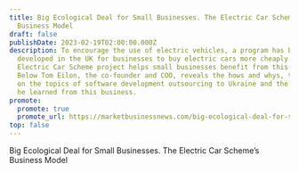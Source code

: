 ```yaml
---
title: Big Ecological Deal for Small Businesses. The Electric Car Scheme’s
  Business Model
draft: false
publishDate: 2023-02-19T02:00:00.000Z
description: To encourage the use of electric vehicles, a program has been
  developed in the UK for businesses to buy electric cars more cheaply. The
  Electric Car Scheme project helps small businesses benefit from this program.
  Below Tom Eilon, the co-founder and COO, reveals the hows and whys, touching
  on the topics of software development outsourcing to Ukraine and the lessons
  he learned from this business.
promote:
  promote: true
  promote_url: https://marketbusinessnews.com/big-ecological-deal-for-small-businesses-the-electric-car-schemes-business-model/320785/
top: false
---
```

Big Ecological Deal for Small Businesses. The Electric Car Scheme’s Business Model
